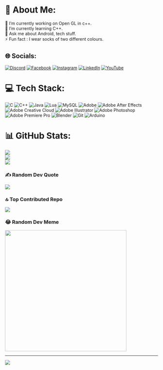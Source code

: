 # 💫 About Me:
🔭 I’m currently working on Open GL in c++.<br>🌱 I’m currently learning C++.<br>💬 Ask me about Android, tech stuff.<br>⚡ Fun fact : I wear socks of two different colours.


## 🌐 Socials:
[![Discord](https://img.shields.io/badge/Discord-%237289DA.svg?logo=discord&logoColor=white)](https://discord.gg/wrwhyHA2CF) [![Facebook](https://img.shields.io/badge/Facebook-%231877F2.svg?logo=Facebook&logoColor=white)](https://facebook.com/OmAnand ) [![Instagram](https://img.shields.io/badge/Instagram-%23E4405F.svg?logo=Instagram&logoColor=white)](https://instagram.com/om._.anand) [![LinkedIn](https://img.shields.io/badge/LinkedIn-%230077B5.svg?logo=linkedin&logoColor=white)](https://linkedin.com/in/omanand10) [![YouTube](https://img.shields.io/badge/YouTube-%23FF0000.svg?logo=YouTube&logoColor=white)](https://youtube.com/@Om-Anand) 

# 💻 Tech Stack:
![C](https://img.shields.io/badge/c-%2300599C.svg?style=for-the-badge&logo=c&logoColor=white) ![C++](https://img.shields.io/badge/c++-%2300599C.svg?style=for-the-badge&logo=c%2B%2B&logoColor=white) ![Java](https://img.shields.io/badge/java-%23ED8B00.svg?style=for-the-badge&logo=openjdk&logoColor=white) ![Lua](https://img.shields.io/badge/lua-%232C2D72.svg?style=for-the-badge&logo=lua&logoColor=white) ![MySQL](https://img.shields.io/badge/mysql-4479A1.svg?style=for-the-badge&logo=mysql&logoColor=white) ![Adobe](https://img.shields.io/badge/adobe-%23FF0000.svg?style=for-the-badge&logo=adobe&logoColor=white) ![Adobe After Effects](https://img.shields.io/badge/Adobe%20After%20Effects-9999FF.svg?style=for-the-badge&logo=Adobe%20After%20Effects&logoColor=white) ![Adobe Creative Cloud](https://img.shields.io/badge/Adobe%20Creative%20Cloud-DA1F26.svg?style=for-the-badge&logo=Adobe%20Creative%20Cloud&logoColor=white) ![Adobe Illustrator](https://img.shields.io/badge/adobe%20illustrator-%23FF9A00.svg?style=for-the-badge&logo=adobe%20illustrator&logoColor=white) ![Adobe Photoshop](https://img.shields.io/badge/adobe%20photoshop-%2331A8FF.svg?style=for-the-badge&logo=adobe%20photoshop&logoColor=white) ![Adobe Premiere Pro](https://img.shields.io/badge/Adobe%20Premiere%20Pro-9999FF.svg?style=for-the-badge&logo=Adobe%20Premiere%20Pro&logoColor=white) ![Blender](https://img.shields.io/badge/blender-%23F5792A.svg?style=for-the-badge&logo=blender&logoColor=white) ![Git](https://img.shields.io/badge/git-%23F05033.svg?style=for-the-badge&logo=git&logoColor=white) ![Arduino](https://img.shields.io/badge/-Arduino-00979D?style=for-the-badge&logo=Arduino&logoColor=white)
# 📊 GitHub Stats:
![](https://github-readme-stats.vercel.app/api?username=Om-anand-0&theme=radical&hide_border=false&include_all_commits=true&count_private=true)<br/>
![](https://github-readme-streak-stats.herokuapp.com/?user=Om-anand-0&theme=radical&hide_border=false)<br/>
![](https://github-readme-stats.vercel.app/api/top-langs/?username=Om-anand-0&theme=radical&hide_border=false&include_all_commits=true&count_private=true&layout=compact)

### ✍️ Random Dev Quote
![](https://quotes-github-readme.vercel.app/api?type=horizontal&theme=radical)

### 🔝 Top Contributed Repo
![](https://github-contributor-stats.vercel.app/api?username=Om-anand-0&limit=5&theme=dark&combine_all_yearly_contributions=true)

### 😂 Random Dev Meme
<img src='https://memer-new.vercel.app/' style="height: 400px;"/>

---
[![](https://visitcount.itsvg.in/api?id=Om-anand-0&icon=0&color=7)](https://visitcount.itsvg.in)

<!-- Proudly created with GPRM ( https://gprm.itsvg.in ) -->
